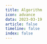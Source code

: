 ```yaml
---
title: Algorithm
icon: advance
data: 2023-03-19
article: false
timeline: false
index: false
---
```

<AutoCatalog />